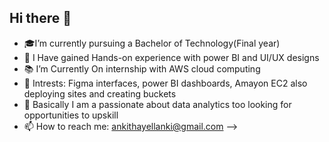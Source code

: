 ## Hi there 👋

- 🎓I’m currently pursuing a Bachelor of Technology(Final year)
- 🌱 I Have gained Hands-on experience with power BI and UI/UX designs 
- 📚 I’m Currently On internship with AWS cloud computing
- 🤔 Intrests: Figma interfaces, power BI dashboards, Amayon EC2 also deploying sites and creating buckets
- 💬 Basically I am a passionate about data analytics too looking for opportunities to upskill
- 📫 How to reach me: ankithayellanki@gmail.com
-->

<!--
**ankithayellanki/ankithayellanki** is a ✨ _special_ ✨ repository because its `README.md` (this file) appears on your GitHub profile.

Here are some ideas to get you started:

- 🎓I’m currently pursuing a Bachelor of Technology(Final year)
- 🌱 I Have gained Hands-on experience with power BI and UI/UX designs 
- 📚 I’m Currently On internship with AWS cloud computing
- 🤔 Intrests: Figma interfaces, power BI dashboards, Amayon EC2 also deploying sites and creating buckets
- 💬 Basically I am a passionate about data analytics too looking for opportunities to upskill
- 📫 How to reach me: ankithayellanki@gmail.com
-->
